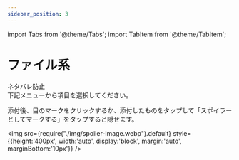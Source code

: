 ```yaml
---
sidebar_position: 3
---
```


import Tabs from '@theme/Tabs';
import TabItem from '@theme/TabItem';

# ファイル系

ネタバレ防止   
下記メニューから項目を選択してください。

<Tabs>
  <TabItem value="none" label="">
  </TabItem>
  <TabItem value="spoiler" label="ネタバレ防止">
添付後、目のマークをクリックするか、添付したものをタップして「スポイラーとしてマークする」をタップすると隠せます。

<img src={require("./img/spoiler-image.webp").default}
     style={{height:'400px', width:'auto', display:'block', margin:'auto', marginBottom:'10px'}} />
  </TabItem>
</Tabs>
